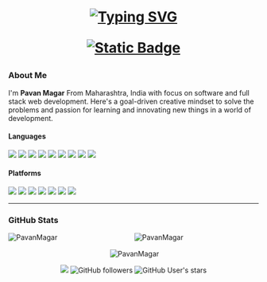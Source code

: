 <h1 align="center">
  <a href="https://git.io/typing-svg"><img src="https://readme-typing-svg.herokuapp.com?font=Fira+Code&weight=650&duration=3000&pause=400&color=0CF79B&center=true&vCenter=true&random=false&width=435&lines=You're+on+Pavan+Magar's+Desktop+%F0%9F%A7%91%E2%80%8D%F0%9F%92%BB;Hey+there+%2F%3E" alt="Typing SVG" /></a>
  
  [![Static Badge](https://img.shields.io/badge/Click_to_Visit-Second_Profile-aqua)](https://github.com/invizher)

  
</h1>

### About Me 
I'm **Pavan Magar** From Maharashtra, India with focus on software and full stack web development. Here's a goal-driven creative mindset to solve the problems and passion for learning and innovating new things in a world of development.

#### Languages

![](https://img.shields.io/badge/-c-%232c3e50?style=flat-square&logo=c)
![](https://img.shields.io/badge/-cpp-%232c3e50?style=flat-square&logo=cplusplus)
![](https://img.shields.io/badge/-html-%232c3e50?style=flat-square&logo=html5)
![](https://img.shields.io/badge/-css-%232c3e50?style=flat-square&logo=css3)
![](https://img.shields.io/badge/-js-%232c3e50?style=flat-square&logo=javascript)
![](https://img.shields.io/badge/-java-%232c3e50?style=flat-square&logo=java)
![](https://img.shields.io/badge/-sql-%232c3e50?style=flat-square&logo=sql)
![](https://img.shields.io/badge/-python-%232c3e50?style=flat-square&logo=python)
![](https://img.shields.io/badge/-go-%232c3e50?style=flat-square&logo=go)

#### Platforms

![](https://img.shields.io/badge/-vscode-%232c3e50?style=flat-square&logo=visualstudiocode)
![](https://img.shields.io/badge/-termux-%232c3e50?style=flat-square&logo=typescript)
![](https://img.shields.io/badge/-heroku-%232c3e50?style=flat-square&logo=heroku)
![](https://img.shields.io/badge/-mongodb-%232c3e50?style=flat-square&logo=mongodb)
![](https://img.shields.io/badge/-mysql-%232c3e50?style=flat-square&logo=mysql)
![](https://img.shields.io/badge/-git-%232c3e50?style=flat-square&logo=git)
![](https://img.shields.io/badge/-github-%232c3e50?style=flat-square&logo=github)

---


### GitHub Stats

<div align="center">
    <p><img align="left" src="https://github-readme-stats.vercel.app/api/top-langs?username=PavanMagar&show_icons=true&theme=dark&locale=en&layout=compact" alt="PavanMagar" /></p>
    <p><img align="center" src="https://github-readme-streak-stats.herokuapp.com/?user=PavanMagar&theme=dark" alt="PavanMagar" /></p>
    <p>&nbsp;<img align="center" src="https://github-readme-stats.vercel.app/api?username=PavanMagar&show_icons=true&theme=dark&locale=en" alt="PavanMagar" /></p>

  
 ![](https://komarev.com/ghpvc/?username=pavanmagar&style=for-the-badge)
![GitHub followers](https://img.shields.io/github/followers/PavanMagar?color=aqua&label=Followers&style=for-the-badge)
![GitHub User's stars](https://img.shields.io/github/stars/PavanMagar?affiliations=OWNER&color=aqua&style=for-the-badge)
 
</div>
